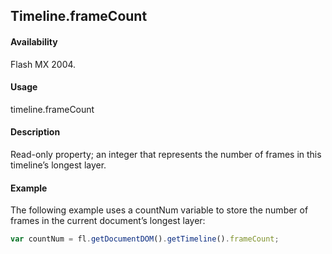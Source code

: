 ## Timeline.frameCount

#### Availability

Flash MX 2004.

#### Usage

timeline.frameCount

#### Description

Read-only property; an integer that represents the number of frames in this timeline’s longest layer.

#### Example

The following example uses a countNum variable to store the number of frames in the current document’s longest layer:
```javascript
var countNum = fl.getDocumentDOM().getTimeline().frameCount;

```